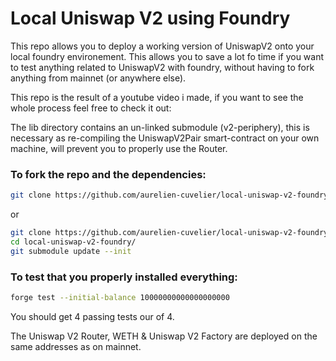 # Local Uniswap V2 using Foundry

This repo allows you to deploy a working version of UniswapV2 onto your local foundry environement. This allows you to save a lot fo time if you want to test anything related to UniswapV2 with foundry, without having to fork anything from mainnet (or anywhere else).

This repo is the result of a youtube video i made, if you want to see the whole process feel free to check it out:

The lib directory contains an un-linked submodule (v2-periphery), this is necessary as re-compiling the UniswapV2Pair smart-contract on your own machine, will prevent you to properly use the Router.

### To fork the repo and the dependencies:

```sh
git clone https://github.com/aurelien-cuvelier/local-uniswap-v2-foundry-old.git --recursive
```

or

```sh
git clone https://github.com/aurelien-cuvelier/local-uniswap-v2-foundry-old.git
cd local-uniswap-v2-foundry/
git submodule update --init
```

### To test that you properly installed everything:

```sh
forge test --initial-balance 10000000000000000000
```

You should get 4 passing tests our of 4.

The Uniswap V2 Router, WETH & Uniswap V2 Factory are deployed on the same addresses as on mainnet.
